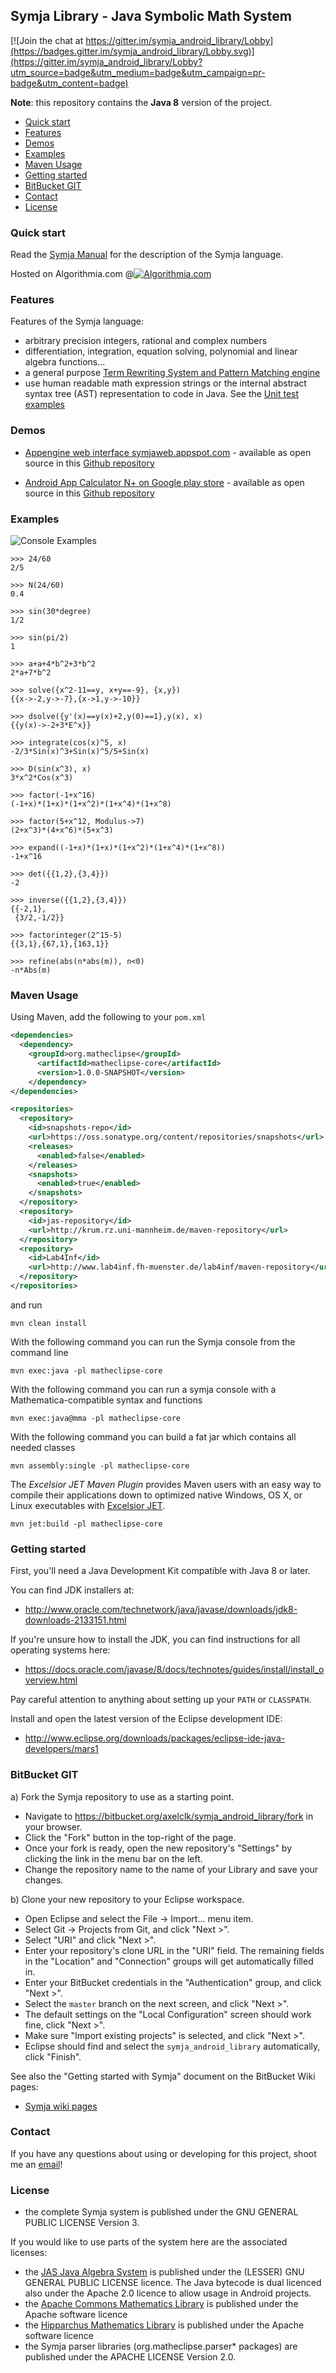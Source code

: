 ## Symja Library - Java Symbolic Math System

[![Join the chat at https://gitter.im/symja_android_library/Lobby](https://badges.gitter.im/symja_android_library/Lobby.svg)](https://gitter.im/symja_android_library/Lobby?utm_source=badge&utm_medium=badge&utm_campaign=pr-badge&utm_content=badge)

**Note**: this repository contains the **Java 8** version of the project.  

- [Quick start](#quick-start)
- [Features](#features)
- [Demos](#demos)
- [Examples](#examples)
- [Maven Usage](#maven-usage)
- [Getting started](#getting-started)
- [BitBucket GIT](#bitbucket-git)
- [Contact](#contact)
- [License](#license)

### Quick start 

Read the [Symja Manual](symja_android_library/doc/index.md) for the description of the Symja language.

Hosted on Algorithmia.com @[![Algorithmia.com](https://algorithmia.com/algorithms/axelclk/Computeralgebra/badge)](https://algorithmia.com/algorithms/axelclk/Computeralgebra)

### Features

Features of the Symja language:

* arbitrary precision integers, rational and complex numbers
* differentiation, integration, equation solving, polynomial and linear algebra functions...
* a general purpose [Term Rewriting System and Pattern Matching engine](symja_android_library/doc/functions-and-patterns.md)
* use human readable math expression strings or the internal abstract syntax tree (AST) representation to code in Java. See the [Unit test examples](symja_android_library/matheclipse-core/src/test/java/org/matheclipse/core/system/LowercaseTestCase.java)
     
### Demos

* [Appengine web interface symjaweb.appspot.com](http://symjaweb.appspot.com/) - available as open source in this [Github repository](https://github.com/axkr/symja_web) 

* [Android App Calculator N+ on Google play store](https://play.google.com/store/apps/details?id=com.duy.calculator.free) - available as open source in this [Github repository](https://github.com/tranleduy2000/ncalc)

### Examples

![Console Examples](console.gif)

```mma
>>> 24/60
2/5

>>> N(24/60)
0.4

>>> sin(30*degree)
1/2

>>> sin(pi/2)
1

>>> a+a+4*b^2+3*b^2
2*a+7*b^2

>>> solve({x^2-11==y, x+y==-9}, {x,y})
{{x->-2,y->-7},{x->1,y->-10}}

>>> dsolve({y'(x)==y(x)+2,y(0)==1},y(x), x)
{{y(x)->-2+3*E^x}}

>>> integrate(cos(x)^5, x)
-2/3*Sin(x)^3+Sin(x)^5/5+Sin(x)

>>> D(sin(x^3), x)
3*x^2*Cos(x^3)

>>> factor(-1+x^16)
(-1+x)*(1+x)*(1+x^2)*(1+x^4)*(1+x^8)

>>> factor(5+x^12, Modulus->7)
(2+x^3)*(4+x^6)*(5+x^3)

>>> expand((-1+x)*(1+x)*(1+x^2)*(1+x^4)*(1+x^8))
-1+x^16

>>> det({{1,2},{3,4}})
-2

>>> inverse({{1,2},{3,4}})
{{-2,1},
 {3/2,-1/2}}

>>> factorinteger(2^15-5)
{{3,1},{67,1},{163,1}}

>>> refine(abs(n*abs(m)), n<0)
-n*Abs(m)
```


### Maven Usage

Using Maven, add the following to your `pom.xml`

```xml
<dependencies>
  <dependency>
    <groupId>org.matheclipse</groupId>
      <artifactId>matheclipse-core</artifactId>
	  <version>1.0.0-SNAPSHOT</version>
    </dependency>
</dependencies>

<repositories> 
  <repository>
    <id>snapshots-repo</id>
    <url>https://oss.sonatype.org/content/repositories/snapshots</url>
    <releases>
      <enabled>false</enabled>
    </releases>
    <snapshots>
      <enabled>true</enabled>
    </snapshots>
  </repository>
  <repository>
    <id>jas-repository</id>
    <url>http://krum.rz.uni-mannheim.de/maven-repository</url>
  </repository>
  <repository>
    <id>Lab4Inf</id>
    <url>http://www.lab4inf.fh-muenster.de/lab4inf/maven-repository</url>
  </repository>
</repositories>
```

and run

```
mvn clean install
```

With the following command you can run the Symja console from the command line
```
mvn exec:java -pl matheclipse-core
``` 
 
With the following command you can run a symja console with a Mathematica-compatible syntax and functions
```
mvn exec:java@mma -pl matheclipse-core 
```

With the following command you can build a fat jar which contains all needed classes
```
mvn assembly:single -pl matheclipse-core
```

The *Excelsior JET Maven Plugin* provides Maven users with an easy way to compile their applications
down to optimized native Windows, OS X, or Linux executables with [Excelsior JET](http://excelsiorjet.com).
```
mvn jet:build -pl matheclipse-core
```

### Getting started

First, you'll need a Java Development Kit compatible with Java 8 or later.

You can find JDK installers at:

* http://www.oracle.com/technetwork/java/javase/downloads/jdk8-downloads-2133151.html

If you're unsure how to install the JDK, you can find instructions for
all operating systems here: 

* https://docs.oracle.com/javase/8/docs/technotes/guides/install/install_overview.html

Pay careful attention to anything about setting up your `PATH` or `CLASSPATH`.

Install and open the latest version of the Eclipse development IDE:

* http://www.eclipse.org/downloads/packages/eclipse-ide-java-developers/mars1

### BitBucket GIT

a) Fork the Symja repository to use as a starting point.

* Navigate to https://bitbucket.org/axelclk/symja_android_library/fork in your browser.
* Click the "Fork" button in the top-right of the page.
* Once your fork is ready, open the new repository's "Settings" by clicking the link in the menu bar on the left.
* Change the repository name to the name of your Library and save your changes.
  
b) Clone your new repository to your Eclipse workspace.

* Open Eclipse and select the File → Import... menu item.
* Select Git → Projects from Git, and click "Next >".
* Select "URI" and click "Next >". 
* Enter your repository's clone URL in the "URI" field. The remaining fields in the "Location" and "Connection" groups will get automatically filled in.
* Enter your BitBucket credentials in the "Authentication" group, and click "Next >".
* Select the `master` branch on the next screen, and click "Next >".
* The default settings on the "Local Configuration" screen should work fine, click "Next >".
* Make sure "Import existing projects" is selected, and click "Next >".
* Eclipse should find and select the `symja_android_library` automatically, click "Finish".
  

See also the "Getting started with Symja" document on the BitBucket Wiki pages:

* [Symja wiki pages](https://bitbucket.org/axelclk/symja_android_library/wiki)

### Contact

If you have any questions about using or developing for this project, shoot me
an [email][1]!

### License

* the complete Symja system is published under the GNU GENERAL PUBLIC LICENSE Version 3.

If you would like to use parts of the system here are the associated licenses:

* the [JAS Java Algebra System](http://krum.rz.uni-mannheim.de/jas/) is published under the (LESSER) GNU GENERAL PUBLIC LICENSE licence. The Java bytecode is dual licenced also under the Apache 2.0 licence to allow usage in Android projects. 
* the [Apache Commons Mathematics Library](http://commons.apache.org/math/) is published under the Apache software licence
* the [Hipparchus Mathematics Library](https://www.hipparchus.org/) is published under the Apache software licence
* the Symja parser libraries (org.matheclipse.parser* packages) are published under the APACHE LICENSE Version 2.0.

[1]: mailto:axelclk@gmail.com
[2]: http://www.vogella.com/tutorials/EclipseGit/article.html

